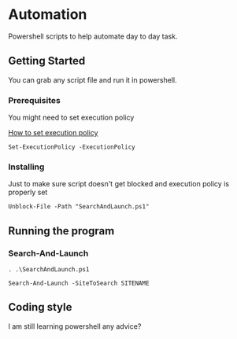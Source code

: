 # Automation

Powershell scripts to help automate day to day task.

## Getting Started

You can grab any script file and run it in powershell. 

### Prerequisites

You might need to set execution policy

[How to set execution policy](https://docs.microsoft.com/en-us/powershell/module/microsoft.powershell.security/set-executionpolicy?view=powershell-6)

```
Set-ExecutionPolicy -ExecutionPolicy
```

### Installing

Just to make sure script doesn't get blocked and execution policy is properly set

```
Unblock-File -Path "SearchAndLaunch.ps1"
```

## Running the program

### Search-And-Launch

```
. .\SearchAndLaunch.ps1
```

```
Search-And-Launch -SiteToSearch SITENAME
```

## Coding style

I am still learning powershell any advice?




